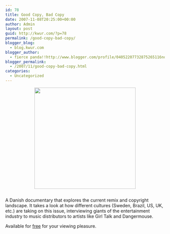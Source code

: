 ```yaml
---
id: 78
title: Good Copy, Bad Copy
date: 2007-11-08T20:25:00+00:00
author: Admin
layout: post
guid: http://kwur.com/?p=78
permalink: /good-copy-bad-copy/
blogger_blog:
  - blog.kwur.com
blogger_author:
  - fierce panda!!http://www.blogger.com/profile/04052207732875265116noreply@blogger.com
blogger_permalink:
  - /2007/11/good-copy-bad-copy.html
categories:
  - Uncategorized
---
```

<div class="pf-content">
  <p>
    <a href="http://www.nialler9.com/blog/wp-content/uploads/2007/06/girltalk_computer.jpg"><img style="display:block; margin:0px auto 10px; text-align:center;cursor:pointer; cursor:hand;width: 320px;" src="http://www.nialler9.com/blog/wp-content/uploads/2007/06/girltalk_computer.jpg" border="0" alt="" /></a><br />A Danish documentary that explores the current remix and copyright landscape. It takes a look at how different cultures (Sweden, Brazil, US, UK, etc.) are taking on this issue, interviewing giants of the entertainment industry to music distributors to artists like Girl Talk and Dangermouse.
  </p>
  
  <p>
    Available for <a href="http://www.goodcopybadcopy.net/about/">free</a> for your viewing pleasure.
  </p>
</div>